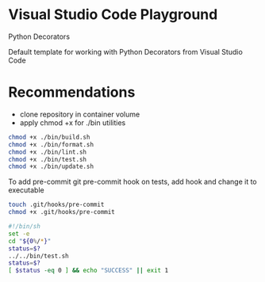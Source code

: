 # Visual Studio Code Playground
Python Decorators

Default template for working with Python Decorators from Visual Studio Code

# Recommendations

- clone repository in container volume
- apply chmod +x for ./bin utilities

```bash
chmod +x ./bin/build.sh
chmod +x ./bin/format.sh
chmod +x ./bin/lint.sh
chmod +x ./bin/test.sh
chmod +x ./bin/update.sh
```


To add pre-commit git pre-commit hook on tests, add hook and change it to executable

```bash
touch .git/hooks/pre-commit
chmod +x .git/hooks/pre-commit
```

```bash
#!/bin/sh
set -e
cd "${0%/*}"
status=$?
../../bin/test.sh
status=$?
[ $status -eq 0 ] && echo "SUCCESS" || exit 1
```
